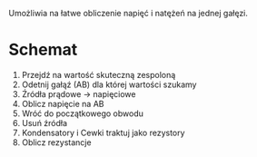 Umożliwia na łatwe obliczenie napięć i natężeń na jednej gałęzi.
# Schemat
1. Przejdź na wartość skuteczną zespoloną
2. Odetnij gałąź (AB) dla której wartości szukamy
3. Źródła prądowe -> napięciowe
4. Oblicz napięcie na AB
5. Wróć do początkowego obwodu
6. Usuń źródła
7. Kondensatory i Cewki traktuj jako rezystory
8. Oblicz rezystancje